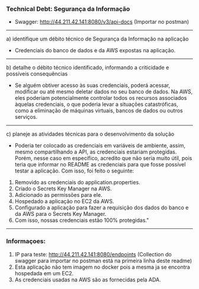 ### Technical Debt: Segurança da Informação
* Swagger: http://44.211.42.141:8080/v3/api-docs (Importar no postman)
---
a) identifique um débito técnico de Segurança da Informação na aplicação
- Credenciais do banco de dados e da AWS expostas na aplicação.
---
b) detalhe o débito técnico identificado, informando a criticidade e possíveis
consequências
- Se alguém obtiver acesso às suas credenciais, poderá acessar, modificar ou até mesmo deletar dados no seu banco de dados. Na AWS, eles poderiam potencialmente controlar todos os recursos associados àquelas credenciais, o que poderia levar a situações catastróficas, como a eliminação de máquinas virtuais, bancos de dados ou outros serviços.
---
c) planeje as atividades técnicas para o desenvolvimento da solução
- Poderia ter colocado as credenciais em variáveis de ambiente, assim, mesmo compartilhando a API, as credenciais estariam protegidas. Porém, nesse caso em específico, acredito que não seria muito útil, pois teria que informar no README as credenciais para que fosse possível testar a aplicação. Com isso, foi feito o seguinte:
1) Removido as credenciais do application.properties. 
2) Criado o Secrets Key Manager na AWS.
3) Adicionado as permissões para ele.
4) Hospedado a aplicação no EC2 da AWS. 
5) Configurado a aplicação para fazer a requisição dos dados do banco e da AWS para o Secrets Key Manager. 
6) Com isso, nossas credenciais estão 100% protegidas."
---

### Informaçoes: 
1) IP para teste: http://44.211.42.141:8080/endpoints (Collection do swagger para importar no postman está na primeira linha deste readme)
2) Esta aplicação não tem imagem no docker pois a mesma ja se encontra hospedada em um EC2.
3) As credenciais usadas na AWS são as fornecidas pela ADA.